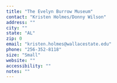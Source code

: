 ```yaml
---
title: "The Evelyn Burrow Museum"
contact: "Kristen Holmes/Donny Wilson"
address: ""
city: ""
state: "AL"
zip: 0
email: "kristen.holmes@wallacestate.edu"
phone: "256-352-8118"
size: "Small"
website: ""
accessibility: ""
notes: ""
--- 
```

